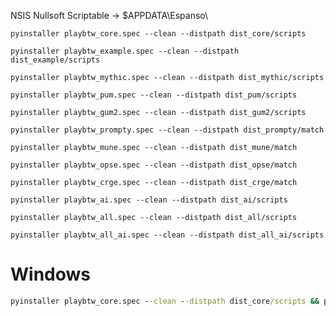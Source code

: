 NSIS Nullsoft Scriptable -> $APPDATA\Espanso\

`pyinstaller playbtw_core.spec --clean --distpath dist_core/scripts`

`pyinstaller playbtw_example.spec --clean --distpath dist_example/scripts`

`pyinstaller playbtw_mythic.spec --clean --distpath dist_mythic/scripts`

`pyinstaller playbtw_pum.spec --clean --distpath dist_pum/scripts`

`pyinstaller playbtw_gum2.spec --clean --distpath dist_gum2/scripts`

`pyinstaller playbtw_prompty.spec --clean --distpath dist_prompty/match`

`pyinstaller playbtw_mune.spec --clean --distpath dist_mune/match`

`pyinstaller playbtw_opse.spec --clean --distpath dist_opse/match`

`pyinstaller playbtw_crge.spec --clean --distpath dist_crge/match`

`pyinstaller playbtw_ai.spec --clean --distpath dist_ai/scripts`

`pyinstaller playbtw_all.spec --clean --distpath dist_all/scripts`

`pyinstaller playbtw_all_ai.spec --clean --distpath dist_all_ai/scripts`

# Windows

```cmd
pyinstaller playbtw_core.spec --clean --distpath dist_core/scripts && pyinstaller playbtw_mythic.spec --clean --distpath dist_mythic/scripts && pyinstaller playbtw_pum.spec --clean --distpath dist_pum/scripts && pyinstaller playbtw_gum2.spec --clean --distpath dist_gum2/scripts && pyinstaller playbtw_mune.spec --clean --distpath dist_mune/scripts && pyinstaller playbtw_prompty.spec --clean --distpath dist_prompty/scripts && pyinstaller playbtw_opse.spec --clean --distpath dist_opse/match && pyinstaller playbtw_crge.spec --clean --distpath dist_crge/match && pyinstaller playbtw_ai.spec --clean --distpath dist_ai/scripts && pyinstaller playbtw_all.spec --clean --distpath dist_all/scripts && pyinstaller playbtw_all_ai.spec --clean --distpath dist_all_ai/scripts
```